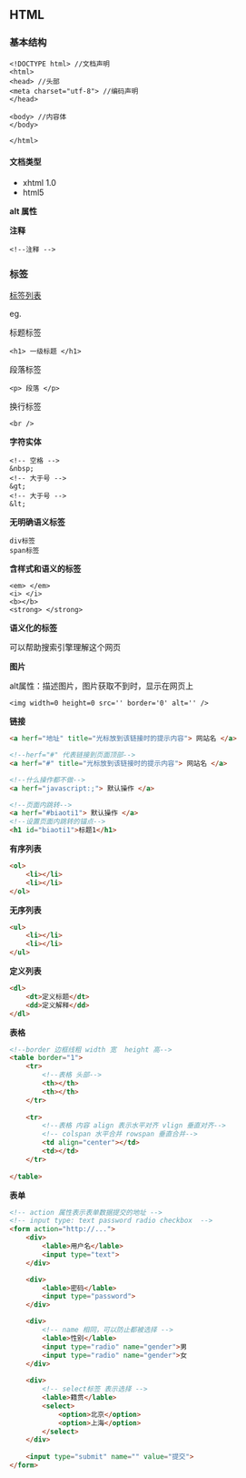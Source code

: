 ## HTML

### 基本结构

```
<!DOCTYPE html> //文档声明
<html>
<head> //头部
<meta charset="utf-8"> //编码声明
</head>

<body> //内容体
</body>

</html>
```



#### 文档类型

* xhtml 1.0
* html5



**alt 属性**



**注释**

```
<!--注释 -->
```



### 标签

[标签列表](http://www.w3school.com.cn/tags/index.asp)

eg.

标题标签 

```
<h1> 一级标题 </h1>
```

段落标签

```
<p> 段落 </p>
```

换行标签

```
<br />
```

**字符实体** 

```
<!-- 空格 -->
&nbsp;
<!-- 大于号 -->
&gt;
<!-- 大于号 -->
&lt;
```

**无明确语义标签**

```
div标签
span标签
```

**含样式和语义的标签**

```
<em> </em>
<i> </i>
<b></b>
<strong> </strong>
```

**语义化的标签**

可以帮助搜索引擎理解这个网页

**图片**

alt属性：描述图片，图片获取不到时，显示在网页上

```
<img width=0 height=0 src='' border='0' alt='' />
```

**链接**

```html
<a herf="地址" title="光标放到该链接时的提示内容"> 网站名 </a>

<!--herf="#" 代表链接到页面顶部-->
<a herf="#" title="光标放到该链接时的提示内容"> 网站名 </a> 

<!--什么操作都不做-->
<a herf="javascript:;"> 默认操作 </a> 

<!--页面内跳转-->
<a herf="#biaoti1"> 默认操作 </a> 
<!--设置页面内跳转的锚点-->
<h1 id="biaoti1">标题1</h1>
```

**有序列表**

```html
<ol>
	<li></li>
	<li></li>
</ol>
```

**无序列表**

```html
<ul>
	<li></li>
	<li></li>
</ul>
```

**定义列表**

```html
<dl>
	<dt>定义标题</dt>
	<dd>定义解释</dd>
</dl>
```

**表格**

```html
<!--border 边框线粗 width 宽  height 高-->
<table border="1"> 
	<tr>
		<!--表格 头部-->
		<th></th>
		<th></th>
	</tr>
	
	<tr>
		<!--表格 内容 align 表示水平对齐 vlign 垂直对齐-->
        <!-- colspan 水平合并 rowspan 垂直合并-->
		<td align="center"></td>
		<td></td>
	</tr>	
	
</table>
```

**表单**

```html
<!-- action 属性表示表单数据提交的地址 -->
<!-- input type: text password radio checkbox  -->
<form action="http://...">
    <div>
        <lable>用户名</lable>
        <input type="text">
    </div>

    <div>
        <lable>密码</lable>
        <input type="password">
    </div>

 	<div>
        <!-- name 相同，可以防止都被选择 -->
        <lable>性别</lable>
        <input type="radio" name="gender">男
  		<input type="radio" name="gender">女
    </div>
    
    <div>
        <!-- select标签 表示选择 -->
        <lable>籍贯</lable>
        <select>
            <option>北京</option>
            <option>上海</option>
        </select>
    </div>
    
    <input type="submit" name="" value="提交">
</form>
```

